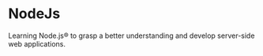 # NodeJs
Learning Node.js® to grasp a better understanding and develop server-side web applications.
